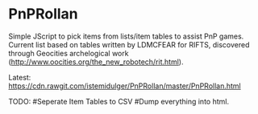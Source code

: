 # PnPRollan
Simple JScript to pick items from lists/item tables to assist PnP games.
Current list based on tables written by LDMCFEAR for RIFTS, discovered through Geocities archelogical work (http://www.oocities.org/the_new_robotech/rit.html).


Latest:
https://cdn.rawgit.com/istemidulger/PnPRollan/master/PnPRollan.html

TODO:
#Seperate Item Tables to CSV
#Dump everything into html.
